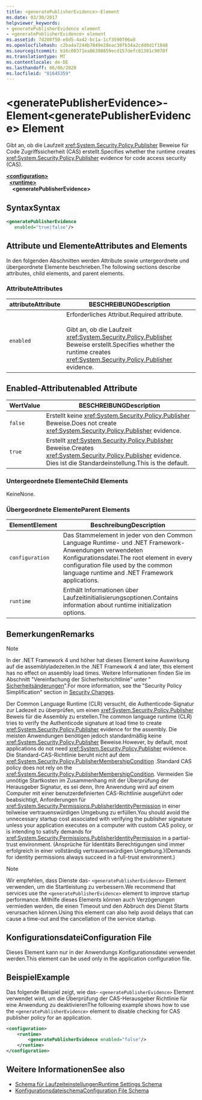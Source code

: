 ```yaml
---
title: <generatePublisherEvidence>-Element
ms.date: 03/30/2017
helpviewer_keywords:
- generatePublisherEvidence element
- <generatePublisherEvidence> element
ms.assetid: 7d208f50-e8d5-4a42-bc1a-1cf3590706a8
ms.openlocfilehash: c2ba4a7244b7849e28eac38fb34a2cdd0d1f1048
ms.sourcegitcommit: b16c00371ea06398859ecd157defc81301c9070f
ms.translationtype: MT
ms.contentlocale: de-DE
ms.lasthandoff: 06/06/2020
ms.locfileid: "81645359"
---
```

# <a name="generatepublisherevidence-element"></a><span data-ttu-id="24542-102">\<generatePublisherEvidence>-Element</span><span class="sxs-lookup"><span data-stu-id="24542-102">\<generatePublisherEvidence> Element</span></span>
<span data-ttu-id="24542-103">Gibt an, ob die Laufzeit <xref:System.Security.Policy.Publisher> Beweise für Code Zugriffssicherheit (CAS) erstellt.</span><span class="sxs-lookup"><span data-stu-id="24542-103">Specifies whether the runtime creates <xref:System.Security.Policy.Publisher> evidence for code access security (CAS).</span></span>  
  
[**\<configuration>**](../configuration-element.md)\
&nbsp;&nbsp;[**\<runtime>**](runtime-element.md)\
&nbsp;&nbsp;&nbsp;&nbsp;**\<generatePublisherEvidence>**  
  
## <a name="syntax"></a><span data-ttu-id="24542-104">Syntax</span><span class="sxs-lookup"><span data-stu-id="24542-104">Syntax</span></span>  
  
```xml  
<generatePublisherEvidence
   enabled="true|false"/>  
```  
  
## <a name="attributes-and-elements"></a><span data-ttu-id="24542-105">Attribute und Elemente</span><span class="sxs-lookup"><span data-stu-id="24542-105">Attributes and Elements</span></span>  
 <span data-ttu-id="24542-106">In den folgenden Abschnitten werden Attribute sowie untergeordnete und übergeordnete Elemente beschrieben.</span><span class="sxs-lookup"><span data-stu-id="24542-106">The following sections describe attributes, child elements, and parent elements.</span></span>  
  
### <a name="attributes"></a><span data-ttu-id="24542-107">Attribute</span><span class="sxs-lookup"><span data-stu-id="24542-107">Attributes</span></span>  
  
|<span data-ttu-id="24542-108">attribute</span><span class="sxs-lookup"><span data-stu-id="24542-108">Attribute</span></span>|<span data-ttu-id="24542-109">BESCHREIBUNG</span><span class="sxs-lookup"><span data-stu-id="24542-109">Description</span></span>|  
|---------------|-----------------|  
|`enabled`|<span data-ttu-id="24542-110">Erforderliches Attribut.</span><span class="sxs-lookup"><span data-stu-id="24542-110">Required attribute.</span></span><br /><br /> <span data-ttu-id="24542-111">Gibt an, ob die Laufzeit <xref:System.Security.Policy.Publisher> Beweise erstellt.</span><span class="sxs-lookup"><span data-stu-id="24542-111">Specifies whether the runtime creates <xref:System.Security.Policy.Publisher> evidence.</span></span>|  
  
## <a name="enabled-attribute"></a><span data-ttu-id="24542-112">Enabled-Attribut</span><span class="sxs-lookup"><span data-stu-id="24542-112">enabled Attribute</span></span>  
  
|<span data-ttu-id="24542-113">Wert</span><span class="sxs-lookup"><span data-stu-id="24542-113">Value</span></span>|<span data-ttu-id="24542-114">BESCHREIBUNG</span><span class="sxs-lookup"><span data-stu-id="24542-114">Description</span></span>|  
|-----------|-----------------|  
|`false`|<span data-ttu-id="24542-115">Erstellt keine <xref:System.Security.Policy.Publisher> Beweise.</span><span class="sxs-lookup"><span data-stu-id="24542-115">Does not create <xref:System.Security.Policy.Publisher> evidence.</span></span>|  
|`true`|<span data-ttu-id="24542-116">Erstellt <xref:System.Security.Policy.Publisher> Beweise.</span><span class="sxs-lookup"><span data-stu-id="24542-116">Creates <xref:System.Security.Policy.Publisher> evidence.</span></span> <span data-ttu-id="24542-117">Dies ist die Standardeinstellung.</span><span class="sxs-lookup"><span data-stu-id="24542-117">This is the default.</span></span>|  
  
### <a name="child-elements"></a><span data-ttu-id="24542-118">Untergeordnete Elemente</span><span class="sxs-lookup"><span data-stu-id="24542-118">Child Elements</span></span>  
 <span data-ttu-id="24542-119">Keine</span><span class="sxs-lookup"><span data-stu-id="24542-119">None.</span></span>  
  
### <a name="parent-elements"></a><span data-ttu-id="24542-120">Übergeordnete Elemente</span><span class="sxs-lookup"><span data-stu-id="24542-120">Parent Elements</span></span>  
  
|<span data-ttu-id="24542-121">Element</span><span class="sxs-lookup"><span data-stu-id="24542-121">Element</span></span>|<span data-ttu-id="24542-122">Beschreibung</span><span class="sxs-lookup"><span data-stu-id="24542-122">Description</span></span>|  
|-------------|-----------------|  
|`configuration`|<span data-ttu-id="24542-123">Das Stammelement in jeder von den Common Language Runtime- und .NET Framework-Anwendungen verwendeten Konfigurationsdatei.</span><span class="sxs-lookup"><span data-stu-id="24542-123">The root element in every configuration file used by the common language runtime and .NET Framework applications.</span></span>|  
|`runtime`|<span data-ttu-id="24542-124">Enthält Informationen über Laufzeitinitialisierungsoptionen.</span><span class="sxs-lookup"><span data-stu-id="24542-124">Contains information about runtime initialization options.</span></span>|  
  
## <a name="remarks"></a><span data-ttu-id="24542-125">Bemerkungen</span><span class="sxs-lookup"><span data-stu-id="24542-125">Remarks</span></span>  
  
> [!NOTE]
> <span data-ttu-id="24542-126">In der .NET Framework 4 und höher hat dieses Element keine Auswirkung auf die assemblyladezeiten.</span><span class="sxs-lookup"><span data-stu-id="24542-126">In the .NET Framework 4 and later, this element has no effect on assembly load times.</span></span> <span data-ttu-id="24542-127">Weitere Informationen finden Sie im Abschnitt "Vereinfachung der Sicherheitsrichtlinie" unter " [Sicherheitsänderungen](https://docs.microsoft.com/previous-versions/dotnet/framework/security/security-changes)".</span><span class="sxs-lookup"><span data-stu-id="24542-127">For more information, see the "Security Policy Simplification" section in [Security Changes](https://docs.microsoft.com/previous-versions/dotnet/framework/security/security-changes).</span></span>  
  
 <span data-ttu-id="24542-128">Der Common Language Runtime (CLR) versucht, die Authenticode-Signatur zur Ladezeit zu überprüfen, um einen <xref:System.Security.Policy.Publisher> Beweis für die Assembly zu erstellen.</span><span class="sxs-lookup"><span data-stu-id="24542-128">The common language runtime (CLR) tries to verify the Authenticode signature at load time to create <xref:System.Security.Policy.Publisher> evidence for the assembly.</span></span> <span data-ttu-id="24542-129">Die meisten Anwendungen benötigen jedoch standardmäßig keine <xref:System.Security.Policy.Publisher> Beweise.</span><span class="sxs-lookup"><span data-stu-id="24542-129">However, by default, most applications do not need <xref:System.Security.Policy.Publisher> evidence.</span></span> <span data-ttu-id="24542-130">Die Standard-CAS-Richtlinie beruht nicht auf dem <xref:System.Security.Policy.PublisherMembershipCondition> .</span><span class="sxs-lookup"><span data-stu-id="24542-130">Standard CAS policy does not rely on the <xref:System.Security.Policy.PublisherMembershipCondition>.</span></span> <span data-ttu-id="24542-131">Vermeiden Sie unnötige Startkosten im Zusammenhang mit der Überprüfung der Herausgeber Signatur, es sei denn, Ihre Anwendung wird auf einem Computer mit einer benutzerdefinierten CAS-Richtlinie ausgeführt oder beabsichtigt, Anforderungen für <xref:System.Security.Permissions.PublisherIdentityPermission> in einer teilweise vertrauenswürdigen Umgebung zu erfüllen.</span><span class="sxs-lookup"><span data-stu-id="24542-131">You should avoid the unnecessary startup cost associated with verifying the publisher signature unless your application executes on a computer with custom CAS policy, or is intending to satisfy demands for <xref:System.Security.Permissions.PublisherIdentityPermission> in a partial-trust environment.</span></span> <span data-ttu-id="24542-132">(Ansprüche für Identitäts Berechtigungen sind immer erfolgreich in einer vollständig vertrauenswürdigen Umgebung.)</span><span class="sxs-lookup"><span data-stu-id="24542-132">(Demands for identity permissions always succeed in a full-trust environment.)</span></span>  
  
> [!NOTE]
> <span data-ttu-id="24542-133">Wir empfehlen, dass Dienste das- `<generatePublisherEvidence>` Element verwenden, um die Startleistung zu verbessern.</span><span class="sxs-lookup"><span data-stu-id="24542-133">We recommend that services use the `<generatePublisherEvidence>` element to improve startup performance.</span></span>  <span data-ttu-id="24542-134">Mithilfe dieses Elements können auch Verzögerungen vermieden werden, die einen Timeout und den Abbruch des Dienst Starts verursachen können.</span><span class="sxs-lookup"><span data-stu-id="24542-134">Using this element can also help avoid delays that can cause a time-out and the cancellation of the service startup.</span></span>  
  
## <a name="configuration-file"></a><span data-ttu-id="24542-135">Konfigurationsdatei</span><span class="sxs-lookup"><span data-stu-id="24542-135">Configuration File</span></span>  
 <span data-ttu-id="24542-136">Dieses Element kann nur in der Anwendungs Konfigurationsdatei verwendet werden.</span><span class="sxs-lookup"><span data-stu-id="24542-136">This element can be used only in the application configuration file.</span></span>  
  
## <a name="example"></a><span data-ttu-id="24542-137">Beispiel</span><span class="sxs-lookup"><span data-stu-id="24542-137">Example</span></span>  
 <span data-ttu-id="24542-138">Das folgende Beispiel zeigt, wie das- `<generatePublisherEvidence>` Element verwendet wird, um die Überprüfung der CAS-Herausgeber Richtlinie für eine Anwendung zu deaktivieren</span><span class="sxs-lookup"><span data-stu-id="24542-138">The following example shows how to use the `<generatePublisherEvidence>` element to disable checking for CAS publisher policy for an application.</span></span>  
  
```xml  
<configuration>  
    <runtime>  
        <generatePublisherEvidence enabled="false"/>  
    </runtime>  
</configuration>  
```  
  
## <a name="see-also"></a><span data-ttu-id="24542-139">Weitere Informationen</span><span class="sxs-lookup"><span data-stu-id="24542-139">See also</span></span>

- [<span data-ttu-id="24542-140">Schema für Laufzeiteinstellungen</span><span class="sxs-lookup"><span data-stu-id="24542-140">Runtime Settings Schema</span></span>](index.md)
- [<span data-ttu-id="24542-141">Konfigurationsdateischema</span><span class="sxs-lookup"><span data-stu-id="24542-141">Configuration File Schema</span></span>](../index.md)
